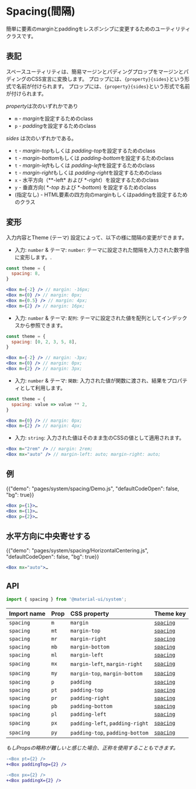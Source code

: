 # Spacing(間隔)

<p class="description">簡単に要素のmarginとpaddingをレスポンシブに変更するためのユーティリティクラスです。</p>

## 表記

スペースユーティリティは、簡易マージンとパディングプロップをマージンとパディングのCSS宣言に変換します。 プロップには、`{property}{sides}`という形式で名前が付けられます。 プロップには、`{property}{sides}`という形式で名前が付けられます。

*property*は次のいずれかであり

- `m` - *margin*を設定するためのclass
- `p` - *padding*を設定するためのclass

*sides* は次のいずれかである。

- `t` - *margin-top*もしくは *padding-top*を設定するためのclass 
- `t` - *margin-bottom*もしくは *padding-bottom*を設定するためのclass 
- `t` - *margin-left*もしくは *padding-left*を設定するためのclass
- `t` - *margin-right*もしくは *padding-right*を設定するためのclass 
- `x` - 水平方向（**-left* および **-right*）を設定するためのclass 
- `y` - 垂直方向( **-top* および **-bottom*) を設定するためのclass
- (指定なし) - HTML要素の四方向のmarginもしくはpaddingを設定するためのクラス

## 変形

入力内容とTheme (テーマ) 設定によって、以下の様に間隔の変更ができます。

- 入力: `number` & テーマ: `number`: テーマに設定された間隔を入力された数字倍に変形します。.

```jsx
const theme = {
  spacing: 8,
}

<Box m={-2} /> // margin: -16px;
<Box m={0} /> // margin: 0px;
<Box m={0.5} /> // margin: 4px;
<Box m={2} /> // margin: 16px;
```

- 入力: `number` & テーマ: `配列`: テーマに設定された値を配列としてインデックスから参照できます。

```jsx
const theme = {
  spacing: [0, 2, 3, 5, 8],
}

<Box m={-2} /> // margin: -3px;
<Box m={0} /> // margin: 0px;
<Box m={2} /> // margin: 3px;
```

- 入力: `number` & テーマ: `関数`: 入力された値が関数に渡され、結果をプロパティとして利用します。

```jsx
const theme = {
  spacing: value => value ** 2,
}

<Box m={0} /> // margin: 0px;
<Box m={2} /> // margin: 4px;
```

- 入力: `string`: 入力された値はそのまま生のCSSの値として適用されます。

```jsx
<Box m="2rem" /> // margin: 2rem;
<Box mx="auto" /> // margin-left: auto; margin-right: auto;
```

## 例

{{"demo": "pages/system/spacing/Demo.js", "defaultCodeOpen": false, "bg": true}}

```jsx
<Box p={1}>…
<Box m={1}>…
<Box p={2}>…
```

## 水平方向に中央寄せする

{{"demo": "pages/system/spacing/HorizontalCentering.js", "defaultCodeOpen": false, "bg": true}}

```jsx
<Box mx="auto">…
```

## API

```js
import { spacing } from '@material-ui/system';
```

| Import name | Prop | CSS property                    | Theme key                                                        |
|:----------- |:---- |:------------------------------- |:---------------------------------------------------------------- |
| `spacing`   | `m`  | `margin`                        | [`spacing`](/customization/default-theme/?expand-path=$.spacing) |
| `spacing`   | `mt` | `margin-top`                    | [`spacing`](/customization/default-theme/?expand-path=$.spacing) |
| `spacing`   | `mr` | `margin-right`                  | [`spacing`](/customization/default-theme/?expand-path=$.spacing) |
| `spacing`   | `mb` | `margin-bottom`                 | [`spacing`](/customization/default-theme/?expand-path=$.spacing) |
| `spacing`   | `ml` | `margin-left`                   | [`spacing`](/customization/default-theme/?expand-path=$.spacing) |
| `spacing`   | `mx` | `margin-left`, `margin-right`   | [`spacing`](/customization/default-theme/?expand-path=$.spacing) |
| `spacing`   | `my` | `margin-top`, `margin-bottom`   | [`spacing`](/customization/default-theme/?expand-path=$.spacing) |
| `spacing`   | `p`  | `padding`                       | [`spacing`](/customization/default-theme/?expand-path=$.spacing) |
| `spacing`   | `pt` | `padding-top`                   | [`spacing`](/customization/default-theme/?expand-path=$.spacing) |
| `spacing`   | `pr` | `padding-right`                 | [`spacing`](/customization/default-theme/?expand-path=$.spacing) |
| `spacing`   | `pb` | `padding-bottom`                | [`spacing`](/customization/default-theme/?expand-path=$.spacing) |
| `spacing`   | `pl` | `padding-left`                  | [`spacing`](/customization/default-theme/?expand-path=$.spacing) |
| `spacing`   | `px` | `padding-left`, `padding-right` | [`spacing`](/customization/default-theme/?expand-path=$.spacing) |
| `spacing`   | `py` | `padding-top`, `padding-bottom` | [`spacing`](/customization/default-theme/?expand-path=$.spacing) |


*もしPropsの略称が難しいと感じた場合、正称を使用することもできます。*

```diff
-<Box pt={2} />
+<Box paddingTop={2} />
```

```diff
-<Box px={2} />
+<Box paddingX={2} />
```